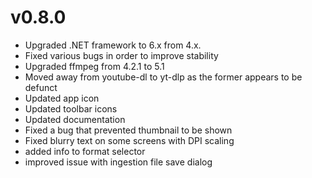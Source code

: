 # v0.8.0

* Upgraded .NET framework to 6.x from 4.x.
* Fixed various bugs in order to improve stability
* Upgraded ffmpeg from 4.2.1 to 5.1
* Moved away from youtube-dl to yt-dlp as the former appears to be defunct
* Updated app icon
* Updated toolbar icons
* Updated documentation
* Fixed a bug that prevented thumbnail to be shown
* Fixed blurry text on some screens with DPI scaling
* added info to format selector
* improved issue with ingestion file save dialog